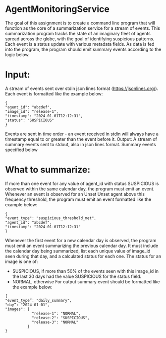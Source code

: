 # AgentMonitoringService

The goal of this assignment is to create a command line program that will function as the core of
a summarization service for a stream of events. This summarization program tracks the state of
an imaginary fleet of agents spread across the globe, with the goal of identifying suspicious
patterns. Each event is a status update with various metadata fields. As data is fed into the
program, the program should emit summary events according to the logic below.
# Input:
A stream of events sent over stdin json lines format (https://jsonlines.org/). Each event is
formatted like the example below:
```
{
"agent_id": "abcdef",
"image_id": "release-1",
"timestamp": "2024-01-01T12:12:31",
"status": "SUSPICIOUS"
}
```
Events are sent in time order - an event received in stdin will always have a timestamp equal to
or greater than the event before it.
Output:
A stream of summary events sent to stdout, also in json lines format. Summary events specified
below
# What to summarize:
If more than one event for any value of agent_id with status SUSPICIOUS is observed within
the same calendar day, the program must emit an event. Whenever an event is observed for an
Unset
Unset
agent above this frequency threshold, the program must emit an event formatted like the
example below:
```
{
"event_type": "suspicious_threshold_met",
"agent_id": "abcdef",
"timestamp": "2024-01-01T12:12:31"
}
```
Whenever the first event for a new calendar day is observed, the program must emit an event
summarizing the previous calendar day. It must include the calendar day being summarized, list
each unique value of image_id seen during that day, and a calculated status for each one.
The status for an image is one of:
- SUSPICIOUS, if more than 50% of the events seen with this image_id in the last 30
days had the value SUSPICIOUS for the status field.
- NORMAL, otherwise
For output summary event should be formatted like the example below:
```
{
"event_type”: "daily_summary",
"day”: "2024-01-01",
"images": {
            "release-1": "NORMAL",
            "release-2": "SUSPICIOUS",
            "release-3": "NORMAL"
          }
}
```
